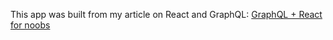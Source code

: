 This app was built from my article on React and GraphQL: [GraphQL + React for noobs](https://blog.logrocket.com/graphql-react-for-noobs/)
